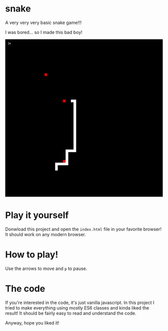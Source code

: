 # snake
A very very very basic snake game!!!

I was bored... so I made this bad boy!
<p align="center">
  <img src="./assets/snake.png">
</p>

# Play it yourself
Donwload this project and open the `index.html` file in your favorite browser!
It should work on any modern browser.

# How to play!
Use the arrows to move and `p` to pause.

# The code
If you're interested in the code, it's just vanilla javascript. In this project I tried to make everything using mostly ES6 classes and kinda liked the result!
It should be fairly easy to read and understand the code.

Anyway, hope you liked it!
